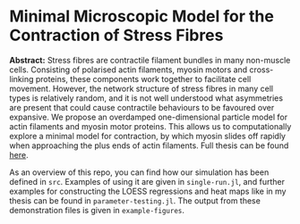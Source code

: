 #  Minimal Microscopic Model for the Contraction of Stress Fibres
**Abstract:** Stress fibres are contractile filament bundles in many non-muscle cells. Consisting of polarised actin filaments, myosin motors and cross-linking proteins, these components work together to facilitate cell movement. However, the network structure of stress fibres in many cell types is relatively random, and it is not well understood what asymmetries are present that could cause contractile behaviours to be favoured over expansive. We propose an overdamped one-dimensional particle model for actin filaments and myosin motor proteins. This allows us to computationally explore a minimal model for contraction, by which myosin slides off rapidly when approaching the plus ends of actin filaments. Full thesis can be found [here](https://github.com/ecomino/Actomyosin-Structures-in-Stress-Fibres/blob/main/StressFibres_CominoOelz_2022.pdf).

As an overview of this repo, you can find how our simulation has been defined in `src`. Examples of using it are given in `single-run.jl`, and further examples for constructing the LOESS regressions and heat maps like in my thesis can be found in `parameter-testing.jl`. The output from these demonstration files is given in `example-figures`. 

